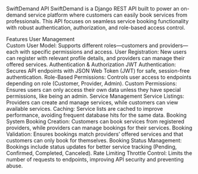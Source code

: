 SwiftDemand API
SwiftDemand is a Django REST API built to power an on-demand service platform where customers can easily book services from professionals. This API focuses on seamless service booking functionality with robust authentication, authorization, and role-based access control.

Features
User Management<br>
Custom User Model: Supports different roles—customers and providers—each with specific permissions and access.
User Registration: New users can register with relevant profile details, and providers can manage their offered services.
Authentication & Authorization
JWT Authentication: Secures API endpoints with JSON Web Token (JWT) for safe, session-free authentication.
Role-Based Permissions: Controls user access to endpoints depending on role (Customer, Provider, Admin).
Custom Permissions: Ensures users can only access their own data unless they have special permissions, like being an admin.
Service Management
Service Listings: Providers can create and manage services, while customers can view available services.
Caching: Service lists are cached to improve performance, avoiding frequent database hits for the same data.
Booking System
Booking Creation: Customers can book services from registered providers, while providers can manage bookings for their services.
Booking Validation: Ensures bookings match providers’ offered services and that customers can only book for themselves.
Booking Status Management: Bookings include status updates for better service tracking (Pending, Confirmed, Completed, Canceled).
Rate Limiting
Throttle Control: Limits the number of requests to endpoints, improving API security and preventing abuse.
